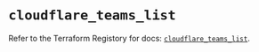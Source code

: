 # `cloudflare_teams_list`

Refer to the Terraform Registory for docs: [`cloudflare_teams_list`](https://www.terraform.io/docs/providers/cloudflare/r/teams_list).
